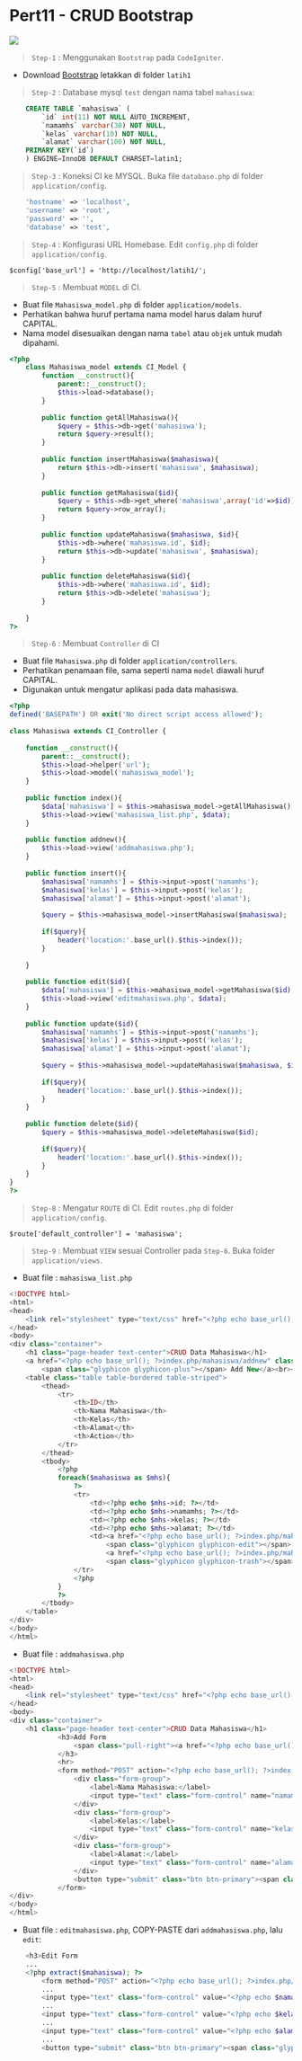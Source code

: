 # Pert11 - CRUD Bootstrap

![](/CI-CRUD-UI.gif)

> `Step-1` : Menggunakan  `Bootstrap` pada `CodeIgniter`.

* Download [Bootstrap](https://github.com/nurcahyobn/web2/raw/master/bootstrap.zip) letakkan di folder `latih1`

> `Step-2` : Database mysql `test` dengan nama tabel `mahasiswa`:

```sql
    CREATE TABLE `mahasiswa` (
        `id` int(11) NOT NULL AUTO_INCREMENT,
        `namamhs` varchar(30) NOT NULL,
        `kelas` varchar(10) NOT NULL,
        `alamat` varchar(100) NOT NULL,
    PRIMARY KEY(`id`)
    ) ENGINE=InnoDB DEFAULT CHARSET=latin1;
```

> `Step-3` : Koneksi CI ke MYSQL. Buka file `database.php` di folder `application/config`.

```php
	'hostname' => 'localhost',
	'username' => 'root',
	'password' => '',
	'database' => 'test',
```

> `Step-4` : Konfigurasi URL Homebase. Edit `config.php` di folder `application/config`.

```
$config['base_url'] = 'http://localhost/latih1/';
```

> `Step-5` : Membuat `MODEL` di CI. 

* Buat file `Mahasiswa_model.php` di folder `application/models`.
* Perhatikan bahwa huruf pertama nama model harus dalam huruf CAPITAL.
* Nama model disesuaikan dengan nama `tabel` atau `objek` untuk mudah dipahami.

```php
<?php
	class Mahasiswa_model extends CI_Model {
		function __construct(){
			parent::__construct();
			$this->load->database();
		}
 
		public function getAllMahasiswa(){
			$query = $this->db->get('mahasiswa');
			return $query->result(); 
		}
 
		public function insertMahasiswa($mahasiswa){
			return $this->db->insert('mahasiswa', $mahasiswa);
		}
 
		public function getMahasiswa($id){
			$query = $this->db->get_where('mahasiswa',array('id'=>$id));
			return $query->row_array();
		}
 
		public function updateMahasiswa($mahasiswa, $id){
			$this->db->where('mahasiswa.id', $id);
			return $this->db->update('mahasiswa', $mahasiswa);
		}
 
		public function deleteMahasiswa($id){
			$this->db->where('mahasiswa.id', $id);
			return $this->db->delete('mahasiswa');
		}
 
	}
?>
```

> `Step-6` : Membuat `Controller` di CI

* Buat file `Mahasiswa.php` di folder `application/controllers`.
* Perhatikan penamaan file, sama seperti nama `model` diawali huruf CAPITAL.
* Digunakan untuk mengatur aplikasi pada data mahasiswa.

```php
<?php
defined('BASEPATH') OR exit('No direct script access allowed');
 
class Mahasiswa extends CI_Controller {
 
	function __construct(){
		parent::__construct();
		$this->load->helper('url');
		$this->load->model('mahasiswa_model');
	}
 
	public function index(){
		$data['mahasiswa'] = $this->mahasiswa_model->getAllMahasiswa();
		$this->load->view('mahasiswa_list.php', $data);
	}
 
	public function addnew(){
		$this->load->view('addmahasiswa.php');
	}
 
	public function insert(){
		$mahasiswa['namamhs'] = $this->input->post('namamhs');
		$mahasiswa['kelas'] = $this->input->post('kelas');
		$mahasiswa['alamat'] = $this->input->post('alamat');
 
		$query = $this->mahasiswa_model->insertMahasiswa($mahasiswa);
 
		if($query){
			header('location:'.base_url().$this->index());
		}
 
	}
 
	public function edit($id){
		$data['mahasiswa'] = $this->mahasiswa_model->getMahasiswa($id);
		$this->load->view('editmahasiswa.php', $data);
	}
 
	public function update($id){
		$mahasiswa['namamhs'] = $this->input->post('namamhs');
		$mahasiswa['kelas'] = $this->input->post('kelas');
		$mahasiswa['alamat'] = $this->input->post('alamat');
 
		$query = $this->mahasiswa_model->updateMahasiswa($mahasiswa, $id);
 
		if($query){
			header('location:'.base_url().$this->index());
		}
	}
 
	public function delete($id){
		$query = $this->mahasiswa_model->deleteMahasiswa($id);
 
		if($query){
			header('location:'.base_url().$this->index());
		}
	}
} 
?>
```

> `Step-8` : Mengatur `ROUTE` di CI. Edit `routes.php` di folder `application/config`.

```
$route['default_controller'] = 'mahasiswa';
```

> `Step-9` : Membuat `VIEW` sesuai Controller pada `Step-6`. Buka folder `application/views`.

* Buat file : `mahasiswa_list.php`

```php
<!DOCTYPE html>
<html>
<head>
	<link rel="stylesheet" type="text/css" href="<?php echo base_url(); ?>bootstrap/css/bootstrap.min.css">
</head>
<body>
<div class="container">
	<h1 class="page-header text-center">CRUD Data Mahasiswa</h1>
    <a href="<?php echo base_url(); ?>index.php/mahasiswa/addnew" class="btn btn-primary">
        <span class="glyphicon glyphicon-plus"></span> Add New</a><br><br>
    <table class="table table-bordered table-striped">
        <thead>
            <tr>
                <th>ID</th>
                <th>Nama Mahasiswa</th>
                <th>Kelas</th>
                <th>Alamat</th>
                <th>Action</th>
            </tr>
        </thead>
        <tbody>
            <?php
            foreach($mahasiswa as $mhs){
                ?>
                <tr>
                    <td><?php echo $mhs->id; ?></td>
                    <td><?php echo $mhs->namamhs; ?></td>
                    <td><?php echo $mhs->kelas; ?></td>
                    <td><?php echo $mhs->alamat; ?></td>
                    <td><a href="<?php echo base_url(); ?>index.php/mahasiswa/edit/<?php echo $mhs->id; ?>" class="btn btn-success">
                        <span class="glyphicon glyphicon-edit"></span> Edit</a> || 
                        <a href="<?php echo base_url(); ?>index.php/mahasiswa/delete/<?php echo $mhs->id; ?>" class="btn btn-danger">
                        <span class="glyphicon glyphicon-trash"></span> Delete</a></td>
                </tr>
                <?php
            }
            ?>
        </tbody>
    </table>
</div>
</body>
</html>
```

* Buat file : `addmahasiswa.php`

```php
<!DOCTYPE html>
<html>
<head>
	<link rel="stylesheet" type="text/css" href="<?php echo base_url(); ?>bootstrap/css/bootstrap.min.css">
</head>
<body>
<div class="container">
	<h1 class="page-header text-center">CRUD Data Mahasiswa</h1>
			<h3>Add Form
				<span class="pull-right"><a href="<?php echo base_url(); ?>" class="btn btn-primary"><span class="glyphicon glyphicon-arrow-left"></span> Back</a></span>
			</h3>
			<hr>
			<form method="POST" action="<?php echo base_url(); ?>index.php/mahasiswa/insert">
				<div class="form-group">
					<label>Nama Mahasiswa:</label>
					<input type="text" class="form-control" name="namamhs">
				</div>
				<div class="form-group">
					<label>Kelas:</label>
					<input type="text" class="form-control" name="kelas">
				</div>
				<div class="form-group">
					<label>Alamat:</label>
					<input type="text" class="form-control" name="alamat">
				</div>
				<button type="submit" class="btn btn-primary"><span class="glyphicon glyphicon-floppy-disk"></span> Simpan </button>
			</form>		
</div>
</body>
</html>
```

* Buat file : `editmahasiswa.php`, COPY-PASTE dari `addmahasiswa.php`, lalu `edit`:


```php
    <h3>Edit Form
    ...
    <?php extract($mahasiswa); ?>
        <form method="POST" action="<?php echo base_url(); ?>index.php/mahasiswa/update/<?php echo $id; ?>">
        ...
        <input type="text" class="form-control" value="<?php echo $namamhs; ?>" name="namamhs">
        ...
        <input type="text" class="form-control" value="<?php echo $kelas; ?>" name="kelas">
        ...
        <input type="text" class="form-control" value="<?php echo $alamat; ?>" name="alamat">
        ...
        <button type="submit" class="btn btn-primary"><span class="glyphicon glyphicon-floppy-disk"></span> Update </button>
```
